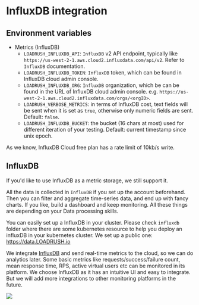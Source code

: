 # InfluxDB integration

## Environment variables
- Metrics (InfluxDB)
    - `LOADRUSH_INFLUXDB_API`: `InfluxDB` v2 API endpoint, typically like `https://us-west-2-1.aws.cloud2.influxdata.com/api/v2`. Refer to `InfluxDB` documentation.
    - `LOADRUSH_INFLUXDB_TOKEN`: `InfluxDB` token, which can be found in InfluxDB cloud admin console.
    - `LOADRUSH_INFLUXDB_ORG`: `InfluxDB` organization, which be can be found in the URL of InfluxDB cloud admin console. e.g. `https://us-west-2-1.aws.cloud2.influxdata.com/orgs/<orgID>`.
    - `LOADRUSH_VERBOSE_METRICS`: in terms of InfluxDB cost, text fields will be sent when it is set as `true`, otherwise only numeric fields are sent. Default: `false`.
    - `LOADRUSH_INFLUXDB_BUCKET`: the bucket (16 chars at most) used for different iteration of your testing. Default: current timestamp since unix epoch.

As we know, InfluxDB Cloud free plan has a rate limit of 10kb/s write.

## InfluxDB

If you'd like to use InfluxDB as a metric storage, we still support it.

All the data is collected in `InfluxDB` if you set up the account beforehand. Then you can filter and aggregate time-series data, and end up with fancy charts.
If you like, build a dashboard and keep monitoring. All these things are depending on your Data processing skills.

You can easily set up a InfluxDB in your cluster. Please check `influxdb` folder where there are some kubernetes resource to help you deploy an influxDB in your kubernetes cluster.
We set up a public one: https://data.LOADRUSH.io

We integrate [InfluxDB](https://www.influxdata.com/) and send real-time metrics to the cloud, so we can do analytics later.
Some basic metrics like requests/success/failure count, mean response time, RPS, active virtual users etc can be monitored in its platform.
We choose InfluxDB as it has an intuitive UI and easy to integrate. But we will add more integrations to other monitoring platforms in the future.

![](https://i.imgur.com/gqWg5Xz.gif)


